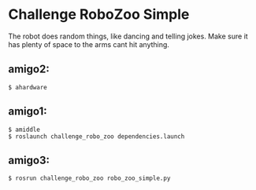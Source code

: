 # Challenge RoboZoo Simple

The robot does random things, like dancing and telling jokes.
Make sure it has plenty of space to the arms cant hit anything. 

## amigo2:
	$ ahardware

## amigo1:
	$ amiddle
	$ roslaunch challenge_robo_zoo dependencies.launch

## amigo3:
	$ rosrun challenge_robo_zoo robo_zoo_simple.py
